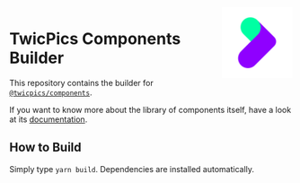 <img align="right" width="25%" src="https://raw.githubusercontent.com/twicpics/components/main/logo.png">

# TwicPics Components Builder

This repository contains the builder for [`@twicpics/components`](https://www.npmjs.com/package/@twicpics/components).

If you want to know more about the library of components itself, have a look at its [documentation](./documentation).

## How to Build

Simply type `yarn build`. Dependencies are installed automatically.
